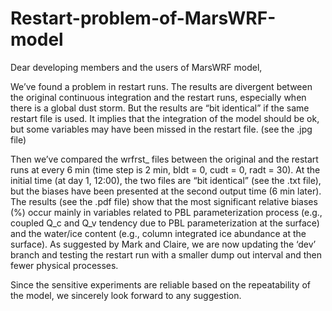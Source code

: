 # Restart-problem-of-MarsWRF-model
Dear developing members and the users of MarsWRF model,  

We’ve found a problem in restart runs. The results are divergent between the original continuous integration and the restart runs, especially when there is a global dust storm. But the results are “bit identical” if the same restart file is used. It implies that the integration of the model should be ok, but some variables may have been missed in the restart file. (see the .jpg file)  

Then we’ve compared the wrfrst_ files between the original and the restart runs at every 6 min (time step is 2 min, bldt = 0, cudt = 0, radt = 30). At the initial time (at day 1, 12:00), the two files are “bit identical” (see the .txt file), but the biases have been presented at the second output time (6 min later). The results (see the .pdf file) show that the most significant relative biases (%) occur mainly in variables related to PBL parameterization process (e.g., coupled Q_c and Q_v tendency due to PBL parameterization at the surface) and the water/ice content (e.g., column integrated ice abundance at the surface). As suggested by Mark and Claire, we are now updating the ‘dev’ branch and testing the restart run with a smaller dump out interval and then fewer physical processes.   

Since the sensitive experiments are reliable based on the repeatability of the model, we sincerely look forward to any suggestion.
